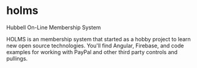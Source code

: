 # holms
Hubbell On-Line Membership System

HOLMS is an membership system that started as a hobby project to learn new open source technologies.  You'll find Angular, Firebase, and code examples for working with PayPal and other third party controls and pullings.  
